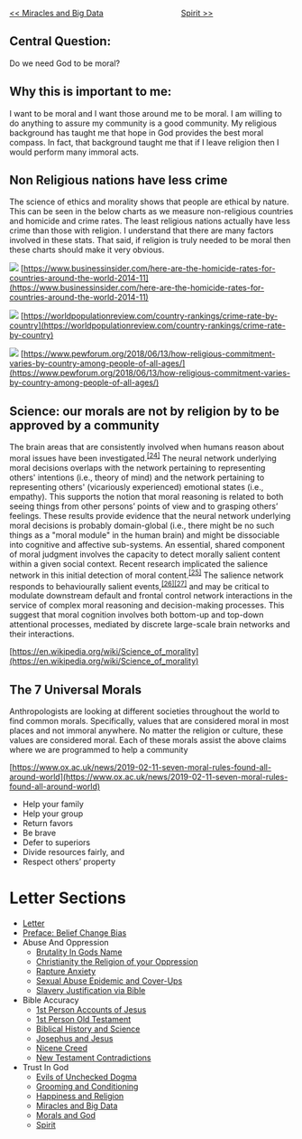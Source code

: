 [<< Miracles and Big Data](https://letter-to-christian-scholars.github.io/Letter-to-Christian-Scholars/Miracles-And-Big-Data.html)
&nbsp;&nbsp;&nbsp;&nbsp;&nbsp;&nbsp;&nbsp;&nbsp;&nbsp;&nbsp;&nbsp;&nbsp;&nbsp;&nbsp;&nbsp;&nbsp;&nbsp;&nbsp;&nbsp;&nbsp;&nbsp;&nbsp;&nbsp;&nbsp;&nbsp;&nbsp;&nbsp;&nbsp;&nbsp;&nbsp;&nbsp;&nbsp;&nbsp; 
[Spirit >>](https://letter-to-christian-scholars.github.io/Letter-to-Christian-Scholars/Spirit.html)


## **Central Question:**

Do we need God to be moral?


## **Why this is important to me:**

I want to be moral and I want those around me to be moral. I am willing to do anything to assure my community is a good community. My religious background has taught me that hope in God provides the best moral compass. In fact, that background taught me that if I leave religion then I would perform many immoral acts.


## **Non Religious nations have less crime**

The science of ethics and morality shows that people are ethical by nature. This can be seen in the below charts as we measure non-religious countries and homicide and crime rates. The least religious nations actually have less crime than those with religion. I understand that there are many factors involved in these stats. That said, if religion is truly needed to be moral then these charts should make it very obvious.

![](/assets/images/homicideratesbycountry.png)
[https://www.businessinsider.com/here-are-the-homicide-rates-for-countries-around-the-world-2014-11](https://www.businessinsider.com/here-are-the-homicide-rates-for-countries-around-the-world-2014-11)

![](/assets/images/crimeratesbycountry.png)
[https://worldpopulationreview.com/country-rankings/crime-rate-by-country](https://worldpopulationreview.com/country-rankings/crime-rate-by-country)

![](/assets/images/religiousratesbycountry.png)
[https://www.pewforum.org/2018/06/13/how-religious-commitment-varies-by-country-among-people-of-all-ages/](https://www.pewforum.org/2018/06/13/how-religious-commitment-varies-by-country-among-people-of-all-ages/)


## **Science: our morals are not by religion by to be approved by a community**

The brain areas that are consistently involved when humans reason about moral issues have been investigated.<sup><a href="https://en.wikipedia.org/wiki/Science_of_morality#cite_note-25">[24]</a></sup> The neural network underlying moral decisions overlaps with the network pertaining to representing others' intentions (i.e., theory of mind) and the network pertaining to representing others' (vicariously experienced) emotional states (i.e., empathy). This supports the notion that moral reasoning is related to both seeing things from other persons’ points of view and to grasping others’ feelings. These results provide evidence that the neural network underlying moral decisions is probably domain-global (i.e., there might be no such things as a "moral module" in the human brain) and might be dissociable into cognitive and affective sub-systems. An essential, shared component of moral judgment involves the capacity to detect morally salient content within a given social context. Recent research implicated the salience network in this initial detection of moral content.<sup><a href="https://en.wikipedia.org/wiki/Science_of_morality#cite_note-26">[25]</a></sup> The salience network responds to behaviourally salient events,<sup><a href="https://en.wikipedia.org/wiki/Science_of_morality#cite_note-27">[26][27]</a></sup> and may be critical to modulate downstream default and frontal control network interactions in the service of complex moral reasoning and decision-making processes. This suggest that moral cognition involves both bottom-up and top-down attentional processes, mediated by discrete large-scale brain networks and their interactions.

[https://en.wikipedia.org/wiki/Science_of_morality](https://en.wikipedia.org/wiki/Science_of_morality)


## **The 7 Universal Morals**

Anthropologists are looking at different societies throughout the world to find common morals. Specifically, values that are considered moral in most places and not immoral anywhere.  No matter the religion or culture, these values are considered moral. Each of these morals assist the above claims where we are programmed to help a community

[https://www.ox.ac.uk/news/2019-02-11-seven-moral-rules-found-all-around-world](https://www.ox.ac.uk/news/2019-02-11-seven-moral-rules-found-all-around-world)



* Help your family
* Help your group
* Return favors
* Be brave
* Defer to superiors
* Divide resources fairly, and
* Respect others’ property



# Letter Sections
- [Letter](https://letter-to-christian-scholars.github.io/Letter-to-Christian-Scholars/index.html)
- [Preface: Belief Change Bias](https://letter-to-christian-scholars.github.io/Letter-to-Christian-Scholars/preface.html)
- Abuse And Oppression
  * [Brutality In Gods Name](https://letter-to-christian-scholars.github.io/Letter-to-Christian-Scholars/Brutality-In-Gods-Name.html)
  * [Christianity the Religion of your Oppression](https://letter-to-christian-scholars.github.io/Letter-to-Christian-Scholars/Christianity-The-Religion-Of-Your-Oppression.html)
  * [Rapture Anxiety](https://letter-to-christian-scholars.github.io/Letter-to-Christian-Scholars/Rapture-Anxiety.html)
  * [Sexual Abuse Epidemic and Cover-Ups](https://letter-to-christian-scholars.github.io/Letter-to-Christian-Scholars/Sexual-Abuse-Epidemic-And-Cover-Ups.html)
  * [Slavery Justification via Bible](https://letter-to-christian-scholars.github.io/Letter-to-Christian-Scholars/Slavery-Justification-Via-Bible.html)
- Bible Accuracy
  * [1st Person Accounts of Jesus](https://letter-to-christian-scholars.github.io/Letter-to-Christian-Scholars/1st-Person-Accounts-Of-Jesus.html)
  * [1st Person Old Testament](https://letter-to-christian-scholars.github.io/Letter-to-Christian-Scholars/1st-Person-Old-Testament.html)
  * [Biblical History and Science](https://letter-to-christian-scholars.github.io/Letter-to-Christian-Scholars/Biblical-History-And-Science.html)
  * [Josephus and Jesus](https://letter-to-christian-scholars.github.io/Letter-to-Christian-Scholars/Josephus-And-Jesus.html)
  * [Nicene Creed](https://letter-to-christian-scholars.github.io/Letter-to-Christian-Scholars/Nicene-Creed.html)
  * [New Testament Contradictions](https://letter-to-christian-scholars.github.io/Letter-to-Christian-Scholars/New-Testament-Contradictions.html)
- Trust In God
  * [Evils of Unchecked Dogma](https://letter-to-christian-scholars.github.io/Letter-to-Christian-Scholars/Evils-Of-Unchecked-Dogma.html)
  * [Grooming and Conditioning](https://letter-to-christian-scholars.github.io/Letter-to-Christian-Scholars/Grooming-And-Conditioning-In-Christianity.html)
  * [Happiness and Religion](https://letter-to-christian-scholars.github.io/Letter-to-Christian-Scholars/Happiness-And-Religion.html)
  * [Miracles and Big Data](https://letter-to-christian-scholars.github.io/Letter-to-Christian-Scholars/Miracles-And-Big-Data.html)
  * [Morals and God](https://letter-to-christian-scholars.github.io/Letter-to-Christian-Scholars/Morals-And-God.html)
  * [Spirit](https://letter-to-christian-scholars.github.io/Letter-to-Christian-Scholars/Spirit.html)
